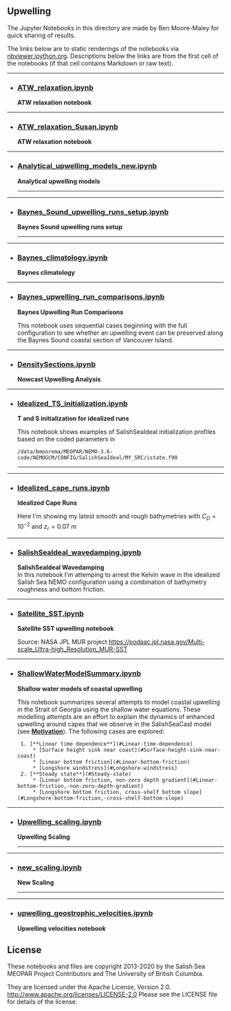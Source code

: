 ## Upwelling

The Jupyter Notebooks in this directory are made by Ben
Moore-Maley for quick sharing of results.

The links below are to static renderings of the notebooks via
[nbviewer.ipython.org](http://nbviewer.ipython.org/).
Descriptions below the links are from the first cell of the notebooks
(if that cell contains Markdown or raw text).

***
* ### [ATW_relaxation.ipynb](http://nbviewer.ipython.org/urls/github.com/SalishSeaCast/analysis-ben/blob/master/notebooks/Upwelling/ATW_relaxation.ipynb)  
    
    **ATW relaxation notebook**  

***
* ### [ATW_relaxation_Susan.ipynb](http://nbviewer.ipython.org/urls/github.com/SalishSeaCast/analysis-ben/blob/master/notebooks/Upwelling/ATW_relaxation_Susan.ipynb)  
    
    **ATW relaxation notebook**  

***
* ### [Analytical_upwelling_models_new.ipynb](http://nbviewer.ipython.org/urls/github.com/SalishSeaCast/analysis-ben/blob/master/notebooks/Upwelling/Analytical_upwelling_models_new.ipynb)  
    
    **Analytical upwelling models**  
      
    ***  

***
* ### [Baynes_Sound_upwelling_runs_setup.ipynb](http://nbviewer.ipython.org/urls/github.com/SalishSeaCast/analysis-ben/blob/master/notebooks/Upwelling/Baynes_Sound_upwelling_runs_setup.ipynb)  
    
    **Baynes Sound upwelling runs setup**  
      
    ***  

***
* ### [Baynes_climatology.ipynb](http://nbviewer.ipython.org/urls/github.com/SalishSeaCast/analysis-ben/blob/master/notebooks/Upwelling/Baynes_climatology.ipynb)  
    
    **Baynes climatology**  

***
* ### [Baynes_upwelling_run_comparisons.ipynb](http://nbviewer.ipython.org/urls/github.com/SalishSeaCast/analysis-ben/blob/master/notebooks/Upwelling/Baynes_upwelling_run_comparisons.ipynb)  
    
    **Baynes Upwelling Run Comparisons**  
      
    This notebook uses sequential cases beginning with the full configuration to see whether an upwelling event can be preserved along the Baynes Sound coastal section of Vancouver Island.  

***
* ### [DensitySections.ipynb](http://nbviewer.ipython.org/urls/github.com/SalishSeaCast/analysis-ben/blob/master/notebooks/Upwelling/DensitySections.ipynb)  
    
    **Nowcast Upwelling Analysis**  

***
* ### [Idealized_TS_initialization.ipynb](http://nbviewer.ipython.org/urls/github.com/SalishSeaCast/analysis-ben/blob/master/notebooks/Upwelling/Idealized_TS_initialization.ipynb)  
    
    **T and S initialization for idealized runs**  
      
    This notebook shows examples of SalishSeaIdeal initialization profiles based on the coded parameters in  
      
    `/data/bmoorema/MEOPAR/NEMO-3.6-code/NEMOGCM/CONFIG/SalishSeaIdeal/MY_SRC/istate.f90`  
      
    ***  

***
* ### [Idealized_cape_runs.ipynb](http://nbviewer.ipython.org/urls/github.com/SalishSeaCast/analysis-ben/blob/master/notebooks/Upwelling/Idealized_cape_runs.ipynb)  
    
    **Idealized Cape Runs**  
      
    Here I'm showing my latest smooth and rough bathymetries with $C_D = 10^{-2}$ and $z_r = 0.07$ m  

***
* ### [SalishSeaIdeal_wavedamping.ipynb](http://nbviewer.ipython.org/urls/github.com/SalishSeaCast/analysis-ben/blob/master/notebooks/Upwelling/SalishSeaIdeal_wavedamping.ipynb)  
    
    **SalishSeaIdeal Wavedamping**  
    In this notebook I'm attemping to arrest the Kelvin wave in the idealized Salish Sea NEMO configuration using a combination of bathymetry roughness and bottom friction.  

***
* ### [Satellite_SST.ipynb](http://nbviewer.ipython.org/urls/github.com/SalishSeaCast/analysis-ben/blob/master/notebooks/Upwelling/Satellite_SST.ipynb)  
    
    **Satellite SST upwelling notebook**  
      
    Source: NASA JPL MUR project https://podaac.jpl.nasa.gov/Multi-scale_Ultra-high_Resolution_MUR-SST  

***
* ### [ShallowWaterModelSummary.ipynb](http://nbviewer.ipython.org/urls/github.com/SalishSeaCast/analysis-ben/blob/master/notebooks/Upwelling/ShallowWaterModelSummary.ipynb)  
    
    **Shallow water models of coastal upwelling**  
      
    This notebook summarizes several attempts to model coastal upwelling in the Strait of Georgia using the shallow water equations. These modelling attempts are an effort to explain the dynamics of enhanced upwelling around capes that we observe in the SalishSeaCast model (see [**Motivation**](#Motivation)). The following cases are explored:  
      
       1. [**Linear time dependence**](#Linear-time-dependence)  
           * [Surface height sink near coast](#Surface-height-sink-near-coast)  
           * [Linear bottom friction](#Linear-bottom-friction)  
           * [Longshore windstress](#Longshore-windstress)  
       2. [**Steady state**](#Steady-state)  
           * [Linear bottom friction, non-zero depth gradient](#Linear-bottom-friction,-non-zero-depth-gradient)  
           * [Longshore bottom friction, cross-shelf bottom slope](#Longshore-bottom-friction,-cross-shelf-bottom-slope)  

***
* ### [Upwelling_scaling.ipynb](http://nbviewer.ipython.org/urls/github.com/SalishSeaCast/analysis-ben/blob/master/notebooks/Upwelling/Upwelling_scaling.ipynb)  
    
    **Upwelling Scaling**  
      
    ***  

***
* ### [new_scaling.ipynb](http://nbviewer.ipython.org/urls/github.com/SalishSeaCast/analysis-ben/blob/master/notebooks/Upwelling/new_scaling.ipynb)  
    
    **New Scaling**  
      
    ***  

***
* ### [upwelling_geostrophic_velocities.ipynb](http://nbviewer.ipython.org/urls/github.com/SalishSeaCast/analysis-ben/blob/master/notebooks/Upwelling/upwelling_geostrophic_velocities.ipynb)  
    
    **Upwelling velocities notebook**  


## License

These notebooks and files are copyright 2013-2020
by the Salish Sea MEOPAR Project Contributors
and The University of British Columbia.

They are licensed under the Apache License, Version 2.0.
http://www.apache.org/licenses/LICENSE-2.0
Please see the LICENSE file for details of the license.
